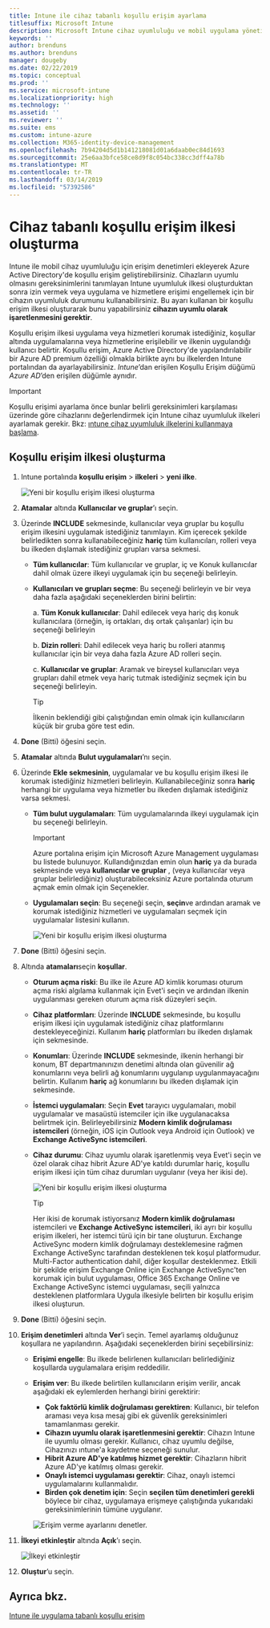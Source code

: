 ```yaml
---
title: Intune ile cihaz tabanlı koşullu erişim ayarlama
titlesuffix: Microsoft Intune
description: Microsoft Intune cihaz uyumluluğu ve mobil uygulama yönetimi göre cihaz tabanlı koşullu erişim ilkesi oluşturmayı öğrenin.
keywords: ''
author: brenduns
ms.author: brenduns
manager: dougeby
ms.date: 02/22/2019
ms.topic: conceptual
ms.prod: ''
ms.service: microsoft-intune
ms.localizationpriority: high
ms.technology: ''
ms.assetid: ''
ms.reviewer: ''
ms.suite: ems
ms.custom: intune-azure
ms.collection: M365-identity-device-management
ms.openlocfilehash: 7b94204d5d1b141218081d01a6daab0ec84d1693
ms.sourcegitcommit: 25e6aa3bfce58ce8d9f8c054bc338cc3dff4a78b
ms.translationtype: MT
ms.contentlocale: tr-TR
ms.lasthandoff: 03/14/2019
ms.locfileid: "57392586"
---
```

# <a name="create-a-device-based-conditional-access-policy"></a>Cihaz tabanlı koşullu erişim ilkesi oluşturma

Intune ile mobil cihaz uyumluluğu için erişim denetimleri ekleyerek Azure Active Directory'de koşullu erişim geliştirebilirsiniz. Cihazların uyumlu olmasını gereksinimlerini tanımlayan Intune uyumluluk ilkesi oluşturduktan sonra izin vermek veya uygulama ve hizmetlere erişimi engellemek için bir cihazın uyumluluk durumunu kullanabilirsiniz. Bu ayarı kullanan bir koşullu erişim ilkesi oluşturarak bunu yapabilirsiniz **cihazın uyumlu olarak işaretlenmesini gerektir**.  

Koşullu erişim ilkesi uygulama veya hizmetleri korumak istediğiniz, koşullar altında uygulamalarına veya hizmetlerine erişilebilir ve ilkenin uygulandığı kullanıcı belirtir. Koşullu erişim, Azure Active Directory'de yapılandırılabilir bir Azure AD premium özelliği olmakla birlikte aynı bu ilkelerden Intune portalından da ayarlayabilirsiniz. *Intune*’dan erişilen Koşullu Erişim düğümü *Azure AD*’den erişilen düğümle aynıdır.  

> [!IMPORTANT]
> Koşullu erişimi ayarlama önce bunlar belirli gereksinimleri karşılaması üzerinde göre cihazlarını değerlendirmek için Intune cihaz uyumluluk ilkeleri ayarlamak gerekir. Bkz: [ıntune cihaz uyumluluk ilkelerini kullanmaya başlama](device-compliance-get-started.md).

## <a name="create-conditional-access-policy"></a>Koşullu erişim ilkesi oluşturma

1.  Intune portalında **koşullu erişim** > **ilkeleri** > **yeni ilke**.
   
    ![Yeni bir koşullu erişim ilkesi oluşturma](media/create-conditional-access-intune/create-ca.png)
 
2.  **Atamalar** altında **Kullanıcılar ve gruplar**’ı seçin. 
3.  Üzerinde **INCLUDE** sekmesinde, kullanıcılar veya gruplar bu koşullu erişim ilkesini uygulamak istediğiniz tanımlayın. Kim içerecek şekilde belirledikten sonra kullanabileceğiniz **hariç** tüm kullanıcıları, rolleri veya bu ilkeden dışlamak istediğiniz grupları varsa sekmesi.  
    - **Tüm kullanıcılar**: Tüm kullanıcılar ve gruplar, iç ve Konuk kullanıcılar dahil olmak üzere ilkeyi uygulamak için bu seçeneği belirleyin.
  
    - **Kullanıcıları ve grupları seçme**: Bu seçeneği belirleyin ve bir veya daha fazla aşağıdaki seçeneklerden birini belirtin:
  
      a. **Tüm Konuk kullanıcılar**: Dahil edilecek veya hariç dış konuk kullanıcılara (örneğin, iş ortakları, dış ortak çalışanlar) için bu seçeneği belirleyin
       
      b. **Dizin rolleri**: Dahil edilecek veya hariç bu rolleri atanmış kullanıcılar için bir veya daha fazla Azure AD rolleri seçin.
      
      c. **Kullanıcılar ve gruplar**: Aramak ve bireysel kullanıcıları veya grupları dahil etmek veya hariç tutmak istediğiniz seçmek için bu seçeneği belirleyin.
     
       > [!TIP]  
       > İlkenin beklendiği gibi çalıştığından emin olmak için kullanıcıların küçük bir gruba göre test edin.
4.  **Done** (Bitti) öğesini seçin.
5.  **Atamalar** altında **Bulut uygulamaları**’nı seçin. 
6.  Üzerinde **Ekle sekmesinin**, uygulamalar ve bu koşullu erişim ilkesi ile korumak istediğiniz hizmetleri belirleyin. Kullanabileceğiniz sonra **hariç** herhangi bir uygulama veya hizmetler bu ilkeden dışlamak istediğiniz varsa sekmesi.
    - **Tüm bulut uygulamaları**: Tüm uygulamalarında ilkeyi uygulamak için bu seçeneği belirleyin.
      > [!IMPORTANT]  
      > Azure portalına erişim için Microsoft Azure Management uygulaması bu listede bulunuyor. Kullandığınızdan emin olun **hariç** ya da burada sekmesinde veya **kullanıcılar ve gruplar** , (veya kullanıcılar veya gruplar belirlediğiniz) oluşturabileceksiniz Azure portalında oturum açmak emin olmak için Seçenekler. 

    - **Uygulamaları seçin**: Bu seçeneği seçin, **seçin**ve ardından aramak ve korumak istediğiniz hizmetleri ve uygulamaları seçmek için uygulamalar listesini kullanın.
    
      ![Yeni bir koşullu erişim ilkesi oluşturma](media/create-conditional-access-intune/create-ca-select-apps.png)

7.  **Done** (Bitti) öğesini seçin.
8.  Altında **atamaları**seçin **koşullar**.
    - **Oturum açma riski**: Bu ilke ile Azure AD kimlik koruması oturum açma riski algılama kullanmak için Evet'i seçin ve ardından ilkenin uygulanması gereken oturum açma risk düzeyleri seçin.
    - **Cihaz platformları**: Üzerinde **INCLUDE** sekmesinde, bu koşullu erişim ilkesi için uygulamak istediğiniz cihaz platformlarını destekleyeceğinizi. Kullanım **hariç** platformları bu ilkeden dışlamak için sekmesinde.
    - **Konumları**: Üzerinde **INCLUDE** sekmesinde, ilkenin herhangi bir konum, BT departmanınızın denetimi altında olan güvenilir ağ konumlarını veya belirli ağ konumlarını uygulanıp uygulanmayacağını belirtin. Kullanım **hariç** ağ konumlarını bu ilkeden dışlamak için sekmesinde. 
    - **İstemci uygulamaları**: Seçin **Evet** tarayıcı uygulamaları, mobil uygulamalar ve masaüstü istemciler için ilke uygulanacaksa belirtmek için. Belirleyebilirsiniz **Modern kimlik doğrulaması istemcileri** (örneğin, iOS için Outlook veya Android için Outlook) ve **Exchange ActiveSync istemcileri**.
    - **Cihaz durumu**: Cihaz uyumlu olarak işaretlenmiş veya Evet'i seçin ve özel olarak cihaz hibrit Azure AD'ye katıldı durumlar hariç, koşullu erişim ilkesi için tüm cihaz durumları uygulanır (veya her ikisi de).
    
      ![Yeni bir koşullu erişim ilkesi oluşturma](media/create-conditional-access-intune/create-ca-device-platforms.png)

      > [!TIP]  
      > Her ikisi de korumak istiyorsanız **Modern kimlik doğrulaması** istemcileri ve **Exchange ActiveSync istemcileri**, iki ayrı bir koşullu erişim ilkeleri, her istemci türü için bir tane oluşturun. Exchange ActiveSync modern kimlik doğrulamayı desteklemesine rağmen Exchange ActiveSync tarafından desteklenen tek koşul platformudur. Multi-Factor authentication dahil, diğer koşullar desteklenmez. Etkili bir şekilde erişim Exchange Online için Exchange ActiveSync'ten korumak için bulut uygulaması, Office 365 Exchange Online ve Exchange ActiveSync istemci uygulaması, seçili yalnızca desteklenen platformlara Uygula ilkesiyle belirten bir koşullu erişim ilkesi oluşturun.

9.  **Done** (Bitti) öğesini seçin.
10. **Erişim denetimleri** altında **Ver**’i seçin. Temel ayarlamış olduğunuz koşullara ne yapılandırın.  Aşağıdaki seçeneklerden birini seçebilirsiniz:
    - **Erişimi engelle**: Bu ilkede belirlenen kullanıcıları belirlediğiniz koşullarda uygulamalara erişim reddedilir.
    - **Erişim ver**: Bu ilkede belirtilen kullanıcıların erişim verilir, ancak aşağıdaki ek eylemlerden herhangi birini gerektirir:
      - **Çok faktörlü kimlik doğrulaması gerektiren**: Kullanıcı, bir telefon araması veya kısa mesaj gibi ek güvenlik gereksinimleri tamamlanması gerekir.
      - **Cihazın uyumlu olarak işaretlenmesini gerektir**: Cihazın Intune ile uyumlu olması gerekir. Kullanıcı, cihaz uyumlu değilse, Cihazınızı ıntune'a kaydetme seçeneği sunulur. 
      - **Hibrit Azure AD'ye katılmış hizmet gerektir**: Cihazların hibrit Azure AD'ye katılmış olması gerekir.
      - **Onaylı istemci uygulaması gerektir**: Cihaz, onaylı istemci uygulamalarını kullanmalıdır. 
      - **Birden çok denetim için**: Seçin **seçilen tüm denetimleri gerekli** böylece bir cihaz, uygulamaya erişmeye çalıştığında yukarıdaki gereksinimlerinin tümüne uygulanır.
    
      ![Erişim verme ayarlarını denetler.](media/create-conditional-access-intune/create-ca-grant-access-settings.png)
 
11. **İlkeyi etkinleştir** altında **Açık**’ı seçin.
     
     ![İlkeyi etkinleştir](media/create-conditional-access-intune/enable-policy.png)

12. **Oluştur**’u seçin.

## <a name="see-also"></a>Ayrıca bkz.
[Intune ile uygulama tabanlı koşullu erişim](app-based-conditional-access-intune.md)

